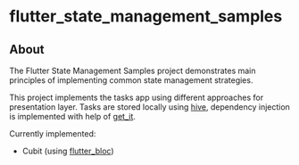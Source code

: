 # flutter_state_management_samples


## About
The Flutter State Management Samples project demonstrates main principles of implementing common state management strategies. 

This project implements the tasks app using different approaches for presentation layer. Tasks are stored locally using [hive](https://pub.dev/packages/hive), dependency injection is implemented with help of [get_it](https://pub.dev/packages/get_it). 

Currently implemented:
* Cubit (using [flutter_bloc](https://pub.dev/packages/flutter_bloc))